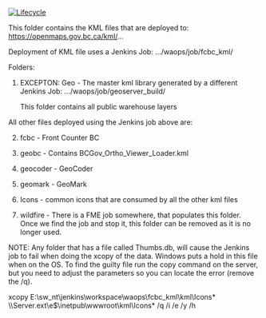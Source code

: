 [![Lifecycle](https://img.shields.io/badge/Lifecycle-Stable-97ca00)](https://github.com/bcgov/repomountie/blob/master/doc/lifecycle-badges.md)

This folder contains the KML files that are deployed to:  https://openmaps.gov.bc.ca/kml/...

Deployment of KML file uses a Jenkins Job: .../waops/job/fcbc_kml/

Folders:
1. EXCEPTON: Geo - The master kml library generated by a different Jenkins Job: .../waops/job/geoserver_build/
   
   This folder contains all public warehouse layers

All other files deployed using the Jenkins job above are:

2. fcbc - Front Counter BC

3. geobc - Contains BCGov_Ortho_Viewer_Loader.kml

4. geocoder - GeoCoder

5. geomark - GeoMark

6. Icons - common icons that are consumed by all the other kml files

7. wildfire - There is a FME job somewhere, that populates this folder. Once we find the job and stop it, this folder can be removed as it is no longer used.

NOTE: Any folder that has a file called Thumbs.db, will cause the Jenkins job to fail when doing the xcopy of the data.  Windows puts a hold in this file when on the OS.
To find the guilty file run the copy command on the server, but you need to adjust the parameters so you can locate the error (remove the /q).

xcopy E:\sw_nt\jenkins\workspace\waops\fcbc_kml\kml\Icons\* \\\\Server.ext\e$\inetpub\wwwroot\kml\Icons\*  /q /i /e /y /h
